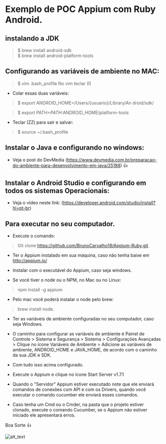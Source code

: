# Exemplo de POC Appium com Ruby Android.

## instalando a JDK	

> $ brew	install	android-sdk		
> $	brew	install	android-platform-tools


## Configurando as variáveis de ambiente no MAC:

> $	vim	.bash_profile		No	vim	teclar	(I)		

- Colar	essas	duas	variáveis:

> $	export	ANDROID_HOME=/Users/{usuario}/Library/An droid/sdk/		

> $	export	PATH=$PATH:$ANDROID_HOME/platform-tools		

- Teclar	(ZZ)	para	sair	e	salvar:	

> $	source	~/.bash_profile


## Instalar o Java e configurando no windows:

- Veja o post do DevMedia (https://www.devmedia.com.br/preparacao-do-ambiente-para-desenvolvimento-em-java/25188)   :+1:

## Instalar o Android Studio e configurando em todos os sistemas Operacionais:

- Veja o vídeo neste link: (https://developer.android.com/studio/install?hl=pt-br)

## Para executar no seu computador.

- Execute o comando:

> Git clone https://github.com/BrunoCarvalho18/Appium-Ruby.git.

- Ter o Appium instalado em sua máquina, caso não tenha baixe em http://appium.io/

- Instalar com o executável do Appium, caso seja windows.

- Se você tiver o node ou o NPM, no Mac ou no Linux:

> npm install -g appium 

- Pelo mac você poderá instalar o node pelo brew: 

> brew install node.


- Ter as variáveis de ambiente configuradas no seu computador, caso seja Windows.

- O caminho para configurar as variáveis de ambiente é 
Painel de Controle > Sistema e Segurança > Sistema > Configurações Avançadas > Clique no ícone Variáveis de Ambiente >  Adicione as variáveis de ambiente, ANDROID_HOME e JAVA_HOME, de acordo com o caminho da sua JDK e SDK.

- Com tudo isso acima configurado.

- Execute o Appium e clique no ícone Start Server v1.7.1

- Quando o "Servidor" Appium estiver executado note que ele enviará comandos de conexões com API e com os Drivers, quando você executar o comando cucumber ele enviará esses comandos.

- Caso tenha um Cmd ou o Cmder, na pasta que o projeto estiver clonado, execute o comando Cucumber, se o Appium não estiver iniciado ele
apresentará erros.

 
 Boa Sorte :+1:


![alt_text](https://matera.com/br/wp-content/uploads/2015/10/appium_logo-538x294.jpg)

